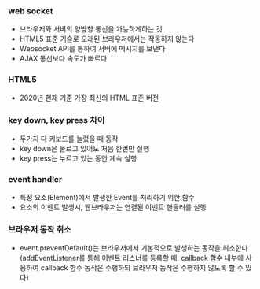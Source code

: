 ### web socket

- 브라우저와 서버의 양뱡향 통신을 가능하게하는 것
- HTML5 표준 기술로 오래된 브라우저에서는 작동하지 않는다
- Websocket API를 통하여 서버에 메시지를 보낸다
- AJAX 통신보다 속도가 빠르다

### HTML5

- 2020년 현재 기준 가장 최신의 HTML 표준 버전

### key down, key press 차이

- 두가지 다 키보드를 눌렀을 때 동작
- key down은 눌르고 있어도 처음 한번만 실행
- key press는 누르고 있는 동안 계속 실행

### event handler

- 특정 요소(Element)에서 발생한 Event를 처리하기 위한 함수
- 요소의 이벤트 발생시, 웹브라우저는 연결된 이벤트 핸들러를 실행

### 브라우저 동작 취소

- event.preventDefault()는 브라우저에서 기본적으로 발생하는 동작을 취소한다 (addEventListener를 통해 이벤트 리스너를 등록할 때, callback 함수 내부에 사용하여 callback 함수 동작은 수행하되 브라우저 동작은 수행하지 않도록 할 수 있다)
